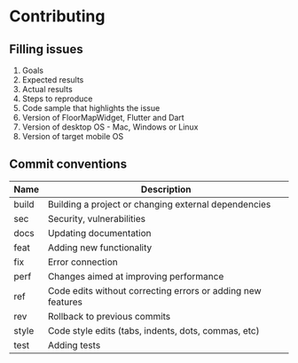 # Contributing

## Filling issues

1. Goals
2. Expected results
3. Actual results
4. Steps to reproduce
5. Code sample that highlights the issue
6. Version of FloorMapWidget, Flutter and Dart
7. Version of desktop OS - Mac, Windows or Linux
8. Version of target mobile OS

## Commit conventions

| Name  | Description                                                 |
|-------|-------------------------------------------------------------|
| build | Building a project or changing external dependencies        |
| sec   | Security, vulnerabilities                                   |
| docs  | Updating documentation                                      |
| feat  | Adding new functionality                                    |
| fix   | Error connection                                            |
| perf  | Changes aimed at improving performance                      |
| ref   | Code edits without correcting errors or adding new features |
| rev   | Rollback to previous commits                                |
| style | Code style edits (tabs, indents, dots, commas, etc)         |
| test  | Adding tests                                                |
